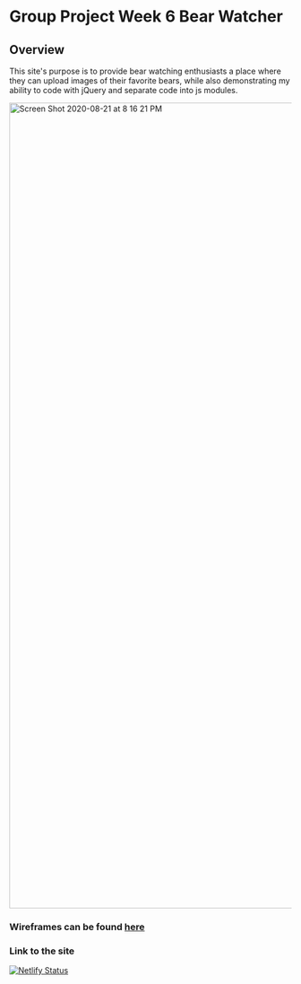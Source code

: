 # Group Project Week 6 Bear Watcher

## Overview
This site's purpose is to provide bear watching enthusiasts a place where they can upload images of their favorite bears, while also demonstrating my ability to code with jQuery and separate code into js modules. 

<img width="1437" alt="Screen Shot 2020-08-21 at 8 16 21 PM" src="https://user-images.githubusercontent.com/65687019/90946752-94bb0a80-e3f5-11ea-9a90-2aca7d51bd77.png">


### Wireframes can be found <a href="https://www.figma.com/file/OzaR4L9eV1ZEauPU5VxPIa/Bear-Watcher?node-id=0%3A1">here</a>

### Link to the site 

[![Netlify Status](https://api.netlify.com/api/v1/badges/5f97cb0f-2f3d-41d1-9eb3-313f927dfc34/deploy-status)](https://app.netlify.com/sites/afotopoulos2/deploys)
